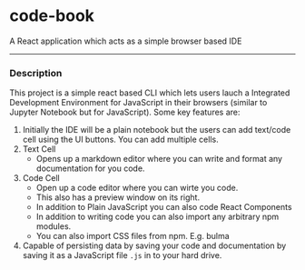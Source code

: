 # code-book
A React application which acts as a simple browser based IDE
<hr>

### Description
This project is a simple react based CLI which lets users lauch a Integrated Development Environment for JavaScript in their browsers (similar to Jupyter Notebook but for JavaScript). Some key features are:<br>

1. Initially the IDE will be a plain notebook but the users can add text/code cell using the UI buttons. You can add multiple cells.
2. Text Cell
    - Opens up a markdown editor where you can write and format any documentation for you code.
3. Code Cell
    - Open up a code editor where you can wirte you code.
    - This also has a preview window on its right.
    - In addition to Plain JavaScript you can also code React Components
    - In addition to writing code you can also import any arbitrary npm modules.
    - You can also import CSS files from npm. E.g. bulma
4. Capable of persisting data by saving your code and documentation by saving it as a JavaScript file `.js` in to your hard drive.